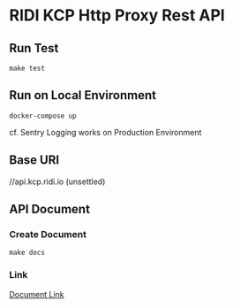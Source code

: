 # RIDI KCP Http Proxy Rest API
## Run Test
```shell
make test
```

## Run on Local Environment
```shell
docker-compose up
```
cf. Sentry Logging works on Production Environment

## Base URI
//api.kcp.ridi.io (unsettled)

## API Document
### Create Document
```shell
make docs
```
### Link
[Document Link](https://ridi.github.io/kcp-http-proxy/)
